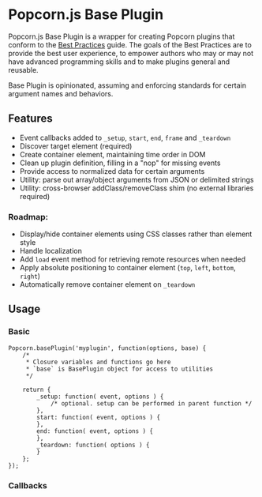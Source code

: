 # Popcorn.js Base Plugin

Popcorn.js Base Plugin is a wrapper for creating Popcorn plugins that
conform to the [Best Practices](http://popcornjs.org/API/best-practices)
guide. The goals of the Best Practices are to provide the best user
experience, to empower authors who may or may not have advanced
programming skills and to make plugins general and reusable.

Base Plugin is opinionated, assuming and enforcing standards for certain
argument names and behaviors.

## Features

- Event callbacks added to `_setup`, `start`, `end`, `frame` and `_teardown`
- Discover target element (required)
- Create container element, maintaining time order in DOM
- Clean up plugin definition, filling in a "nop" for missing events
- Provide access to normalized data for certain arguments
- Utility: parse out array/object arguments from JSON or delimited strings
- Utility: cross-browser addClass/removeClass shim (no external libraries required)

### Roadmap:
- Display/hide container elements using CSS classes rather than element style
- Handle localization
- Add `load` event method for retrieving remote resources when needed
- Apply absolute positioning to container element (`top`, `left`, `bottom`, `right`)
- Automatically remove container element on `_teardown`

## Usage

### Basic

	Popcorn.basePlugin('myplugin', function(options, base) {
		/*
		 * Closure variables and functions go here
		 * `base` is BasePlugin object for access to utilities
		 */

		return {
			_setup: function( event, options ) {
				/* optional. setup can be performed in parent function */
			},
			start: function( event, options ) {
			},
			end: function( event, options ) {
			},
			_teardown: function( options ) {
			}
		};
	});

### Callbacks

